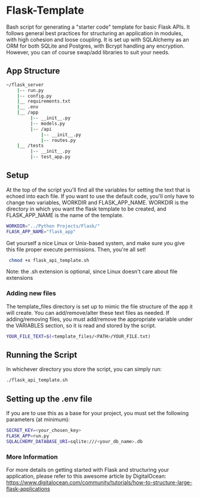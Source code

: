 # Flask-Template
Bash script for generating a "starter code" template for basic Flask APIs. It follows general best practices for structuring an application in modules, with high cohesion and loose coupling. It is set up with SQLAlchemy as an ORM for both SQLite and Postgres, with Bcrypt handling any encryption. However, you can of course swap/add libraries to suit your needs.

## App Structure
```bash
~/flask_server
    |-- run.py
    |-- config.py
    |__ requirements.txt
    |__ .env
    |__ /app
         |-- __init__.py
         |-- models.py
         |-- /api
             |-- __init__.py
             |-- routes.py
    |__ /tests
         |-- __init__.py
         |-- test_app.py

```

## Setup
At the top of the script you'll find all the variables for setting the text that is echoed into each file. If you want to use the default code, you'll only have to change two variables, WORKDIR and FLASK_APP_NAME. WORKDIR is the directory in which you want the flask template to be created, and FLASK_APP_NAME is the name of the template.
```bash
WORKDIR="../Python Projects/Flask/"
FLASK_APP_NAME="flask_app"
````
Get yourself a nice Linux or Unix-based system, and make sure you give this file proper execute permissions. Then, you're all set!
```bash
 chmod +x flask_api_template.sh
 ```
 Note: the .sh extension is optional, since Linux doesn't care about file extensions

### Adding new files
The template_files directory is set up to mimic the file structure of the app it will create. You can add/remove/alter these text files as needed. If adding/removing files, you must add/remove the appropriate variable under the VARIABLES section, so it is read and stored by the script.
```bash
YOUR_FILE_TEXT=$(<template_files/<PATH>/YOUR_FILE.txt)
```

## Running the Script
In whichever directory you store the script, you can simply run:
```bash
./flask_api_template.sh
```

## Setting up the .env file
If you are to use this as a base for your project, you must set the following parameters (at minimum):
```bash
SECRET_KEY=<your_chosen_key>
FLASK_APP=run.py
SQLALCHEMY_DATABASE_URI=sqlite:///<your_db_name>.db
```

### More Information
For more details on getting started with Flask and structuring your application, please refer to this awesome article by DigitalOcean: https://www.digitalocean.com/community/tutorials/how-to-structure-large-flask-applications
